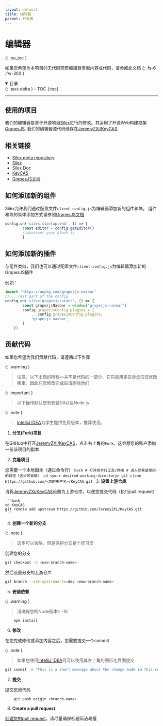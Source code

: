```yaml
---
layout: default
title: 编辑器
parent: 开发者
---
```

# 编辑器
{: .no_toc }

如果您希望为本项目的无代码网页编辑器贡献内容或代码，请参阅此文档
{: .fs-6 .fw-300 }


<details open markdown="block">
  <summary>
    目录
  </summary>
  {: .text-delta }
- TOC
{:toc}
</details>

---
## 使用的项目

我们的编辑器是基于开源项目[Silex](https://www.silex.me/)进行的修改。其运用了开源Web构建框架[GrapesJS](https://grapesjs.com/). 我们的编辑器源代码储存在[JeremyZXi/KeyCAS](https://github.com/JeremyZXi/KeyCAS).

## 相关链接

* [Silex meta repository](https://github.com/silexlabs/silex-meta)
* [Silex](https://github.com/silexlabs/Silex/)
* [Silex Doc](https://docs.silex.me/en/home)
* [KeyCAS](https://github.com/JeremyZXi/KeyCAS)
* [GrapesJS文档](https://grapesjs.com/docs/modules/Components.html)

## 如何添加新的组件
Silex允许我们通过配置文件`client-config.js`为编辑器添加新的组件和块。
组件和块的具体添加方式请参照[GrapesJS文档](https://grapesjs.com/docs/modules/Components.html)
```typescript
config.on('silex:startup:end', () => {
        const editor = config.getEditor()
        //whatever your block is
        }
```

## 如何添加新的插件
与组件类似，我们也可以通过配置文件`client-config.js`为编辑器添加新的GrapesJS插件

例如：
```typescript
import 'https://unpkg.com/grapesjs-navbar'
//....rest part of the config
config.on('silex:grapesjs:start', () => {
        const grapesjsNavbar = window['grapesjs-navbar']
        config.grapesJsConfig.plugins = [
            ...config.grapesJsConfig.plugins,
            'grapesjs-navbar',
        ]
    })
```
## 贡献代码

如果您希望为我们贡献代码，请遵循以下步骤

{: .warning }
> 注意，以下出现的所有`<>`并不是代码的一部分，它只是用来告诉您应该修改哪里，因此在您修改完成后请删除他们

{: .important }
> 以下操作默认您有安装Git以及Node.js

{: .note }
> [IntelliJ IDEA](https://www.jetbrains.com/idea/)为学生提供免费版本，推荐使用。


1. **分叉(Fork)项目**

在GitHub中打开[JeremyZXi/KeyCAS](https://github.com/JeremyZXi/KeyCAS)，点击右上角的`Fork`。这会想您的账户添加一份该项目的副本

2. **克隆项目**

您需要一个本地副本（通过命令行）
	```bash
	# 打开命令行工具/终端
	# 进入您希望使用的路径（这步可省略）
	cd <your-desired-working-directory>
	git clone https://github.com/<您的用户名>/KeyCAS.git
	```
3. **设置上游仓库**

请将[JeremyZXi/KeyCAS](https://github.com/JeremyZXi/KeyCAS)设置为上游仓库，以便您提交代码（执行pull request）

	```bash
	cd KeyCAS
	git remote add upstream https://github.com/JeremyZXi/KeyCAS.git
	```
4. **创建一个新的分支**

{: .note }
> 这步可以省略，但是保持分支是个好习惯

创建您的分支
```bash
git checkout -b <new-branch-name>
```
然后设置分支的上游仓库
```bash
git branch --set-upstream-to=dev <new-branch-name>
```
5. **安装依赖**

{: .warning }
> 请确保您的Node版本>=18

```bash
	npm install
```

6. **修改**

在您完成修改或添加内容之后，您需要提交一个commit

{: .note }
> 如果您使用[IntelliJ IDEA](https://www.jetbrains.com/idea/)则可以使用其左上角的图形化界面提交

```bash
git commit -m "This is a short message about the change made in this commit"
```

7. **提交**

提交您的代码
```bash
	git push origin <branch-name>
```

8. **Create a pull request**

[创建您的pull request](https://help.github.com/articles/creating-a-pull-request/)，请尽量确保标题简洁易懂
